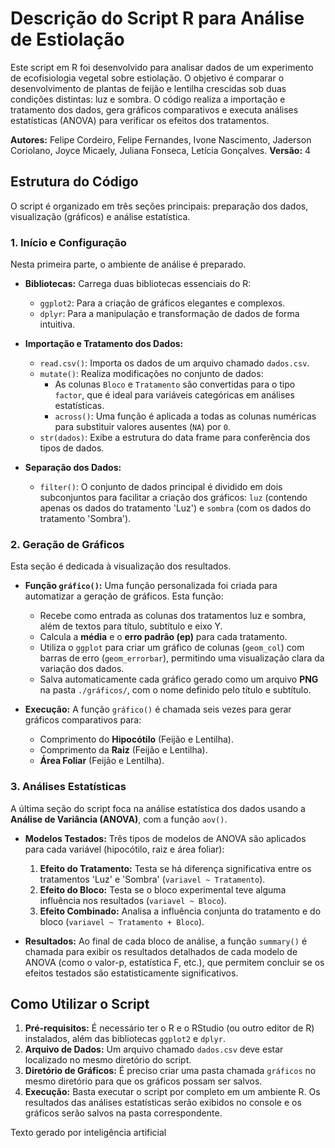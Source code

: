 # Descrição do Script R para Análise de Estiolação

Este script em R foi desenvolvido para analisar dados de um experimento de ecofisiologia vegetal sobre estiolação. O objetivo é comparar o desenvolvimento de plantas de feijão e lentilha crescidas sob duas condições distintas: luz e sombra. O código realiza a importação e tratamento dos dados, gera gráficos comparativos e executa análises estatísticas (ANOVA) para verificar os efeitos dos tratamentos.

**Autores:** Felipe Cordeiro, Felipe Fernandes, Ivone Nascimento, Jaderson Coriolano, Joyce Micaely, Juliana Fonseca, Letícia Gonçalves.
**Versão:** 4

## Estrutura do Código

O script é organizado em três seções principais: preparação dos dados, visualização (gráficos) e análise estatística.

### 1. Início e Configuração

Nesta primeira parte, o ambiente de análise é preparado.

- **Bibliotecas:** Carrega duas bibliotecas essenciais do R:
  - `ggplot2`: Para a criação de gráficos elegantes e complexos.
  - `dplyr`: Para a manipulação e transformação de dados de forma intuitiva.

- **Importação e Tratamento dos Dados:**
  - `read.csv()`: Importa os dados de um arquivo chamado `dados.csv`.
  - `mutate()`: Realiza modificações no conjunto de dados:
    - As colunas `Bloco` e `Tratamento` são convertidas para o tipo `factor`, que é ideal para variáveis categóricas em análises estatísticas.
    - `across()`: Uma função é aplicada a todas as colunas numéricas para substituir valores ausentes (`NA`) por `0`.
  - `str(dados)`: Exibe a estrutura do data frame para conferência dos tipos de dados.

- **Separação dos Dados:**
  - `filter()`: O conjunto de dados principal é dividido em dois subconjuntos para facilitar a criação dos gráficos: `luz` (contendo apenas os dados do tratamento 'Luz') e `sombra` (com os dados do tratamento 'Sombra').

### 2. Geração de Gráficos

Esta seção é dedicada à visualização dos resultados.

- **Função `gráfico()`:** Uma função personalizada foi criada para automatizar a geração de gráficos. Esta função:
  - Recebe como entrada as colunas dos tratamentos luz e sombra, além de textos para título, subtítulo e eixo Y.
  - Calcula a **média** e o **erro padrão (ep)** para cada tratamento.
  - Utiliza o `ggplot` para criar um gráfico de colunas (`geom_col`) com barras de erro (`geom_errorbar`), permitindo uma visualização clara da variação dos dados.
  - Salva automaticamente cada gráfico gerado como um arquivo **PNG** na pasta `./gráficos/`, com o nome definido pelo título e subtítulo.

- **Execução:** A função `gráfico()` é chamada seis vezes para gerar gráficos comparativos para:
  - Comprimento do **Hipocótilo** (Feijão e Lentilha).
  - Comprimento da **Raiz** (Feijão e Lentilha).
  - **Área Foliar** (Feijão e Lentilha).

### 3. Análises Estatísticas

A última seção do script foca na análise estatística dos dados usando a **Análise de Variância (ANOVA)**, com a função `aov()`.

- **Modelos Testados:** Três tipos de modelos de ANOVA são aplicados para cada variável (hipocótilo, raiz e área foliar):
  1.  **Efeito do Tratamento:** Testa se há diferença significativa entre os tratamentos 'Luz' e 'Sombra' (`variavel ~ Tratamento`).
  2.  **Efeito do Bloco:** Testa se o bloco experimental teve alguma influência nos resultados (`variavel ~ Bloco`).
  3.  **Efeito Combinado:** Analisa a influência conjunta do tratamento e do bloco (`variavel ~ Tratamento + Bloco`).

- **Resultados:** Ao final de cada bloco de análise, a função `summary()` é chamada para exibir os resultados detalhados de cada modelo de ANOVA (como o valor-p, estatística F, etc.), que permitem concluir se os efeitos testados são estatisticamente significativos.

## Como Utilizar o Script

1.  **Pré-requisitos:** É necessário ter o R e o RStudio (ou outro editor de R) instalados, além das bibliotecas `ggplot2` e `dplyr`.
2.  **Arquivo de Dados:** Um arquivo chamado `dados.csv` deve estar localizado no mesmo diretório do script.
3.  **Diretório de Gráficos:** É preciso criar uma pasta chamada `gráficos` no mesmo diretório para que os gráficos possam ser salvos.
4.  **Execução:** Basta executar o script por completo em um ambiente R. Os resultados das análises estatísticas serão exibidos no console e os gráficos serão salvos na pasta correspondente.

Texto gerado por inteligência artificial
